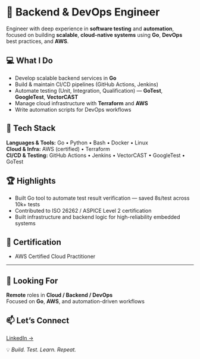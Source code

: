 # 🚀 Backend & DevOps Engineer

Engineer with deep experience in **software testing** and **automation**, focused on building **scalable**, **cloud-native systems** using **Go**, **DevOps** best practices, and **AWS**.



## 💻 What I Do

- Develop scalable backend services in **Go**  
- Build & maintain CI/CD pipelines (GitHub Actions, Jenkins)  
- Automate testing (Unit, Integration, Qualification) — **GoTest**, **GoogleTest**, **VectorCAST**  
- Manage cloud infrastructure with **Terraform** and **AWS**  
- Write automation scripts for DevOps workflows  



## 🔧 Tech Stack

**Languages & Tools:**  Go • Python • Bash • Docker • Linux  
**Cloud & Infra:**  AWS (certified) • Terraform  
**CI/CD & Testing:**  GitHub Actions • Jenkins • VectorCAST • GoogleTest • GoTest  



## 🏆 Highlights

- Built Go tool to automate test result verification — saved 8s/test across 10k+ tests  
- Contributed to ISO 26262 / ASPICE Level 2 certification 
- Built infrastructure and backend logic for high-reliability embedded systems



## 📜 Certification

- AWS Certified Cloud Practitioner  

---

## 📍 Looking For

**Remote** roles in **Cloud / Backend / DevOps**  
Focused on **Go**, **AWS**, and automation-driven workflows



## 📫 Let’s Connect

[LinkedIn →](https://linkedin.com/in/laurentiu-tudorascu)



💡 *Build. Test. Learn. Repeat.*
